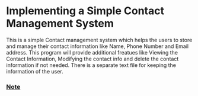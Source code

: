 <h1>Implementing a Simple Contact Management System</h1>
This is a simple Contact management system which helps the users to store and manage their contact information like Name, Phone Number and Email address. This program will provide additional freatues like Viewing the Contact Information, Modifying the contact info and delete the contact information if not needed. There is a separate text file for keeping the information of the user.
<h3><u>Note</u></h3>

